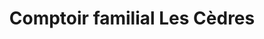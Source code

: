 ---
title: "Comptoir familial Les Cèdres"
url: /les-cedres/comptoir-familial-les-cedres/
shop: clothes
---